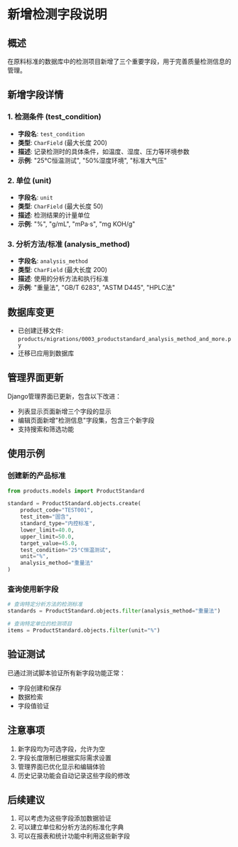 # 新增检测字段说明

## 概述
在原料标准的数据库中的检测项目新增了三个重要字段，用于完善质量检测信息的管理。

## 新增字段详情

### 1. 检测条件 (test_condition)
- **字段名**: `test_condition`
- **类型**: `CharField` (最大长度 200)
- **描述**: 记录检测时的具体条件，如温度、湿度、压力等环境参数
- **示例**: "25°C恒温测试", "50%湿度环境", "标准大气压"

### 2. 单位 (unit)
- **字段名**: `unit`
- **类型**: `CharField` (最大长度 50)
- **描述**: 检测结果的计量单位
- **示例**: "%", "g/mL", "mPa·s", "mg KOH/g"

### 3. 分析方法/标准 (analysis_method)
- **字段名**: `analysis_method`
- **类型**: `CharField` (最大长度 200)
- **描述**: 使用的分析方法和执行标准
- **示例**: "重量法", "GB/T 6283", "ASTM D445", "HPLC法"

## 数据库变更
- 已创建迁移文件: `products/migrations/0003_productstandard_analysis_method_and_more.py`
- 迁移已应用到数据库

## 管理界面更新
Django管理界面已更新，包含以下改进：
- 列表显示页面新增三个字段的显示
- 编辑页面新增"检测信息"字段集，包含三个新字段
- 支持搜索和筛选功能

## 使用示例

### 创建新的产品标准
```python
from products.models import ProductStandard

standard = ProductStandard.objects.create(
    product_code="TEST001",
    test_item="固含",
    standard_type="内控标准",
    lower_limit=40.0,
    upper_limit=50.0,
    target_value=45.0,
    test_condition="25°C恒温测试",
    unit="%",
    analysis_method="重量法"
)
```

### 查询使用新字段
```python
# 查询特定分析方法的检测标准
standards = ProductStandard.objects.filter(analysis_method="重量法")

# 查询特定单位的检测项目
items = ProductStandard.objects.filter(unit="%")
```

## 验证测试
已通过测试脚本验证所有新字段功能正常：
- 字段创建和保存
- 数据检索
- 字段值验证

## 注意事项
1. 新字段均为可选字段，允许为空
2. 字段长度限制已根据实际需求设置
3. 管理界面已优化显示和编辑体验
4. 历史记录功能会自动记录这些字段的修改

## 后续建议
1. 可以考虑为这些字段添加数据验证
2. 可以建立单位和分析方法的标准化字典
3. 可以在报表和统计功能中利用这些新字段
